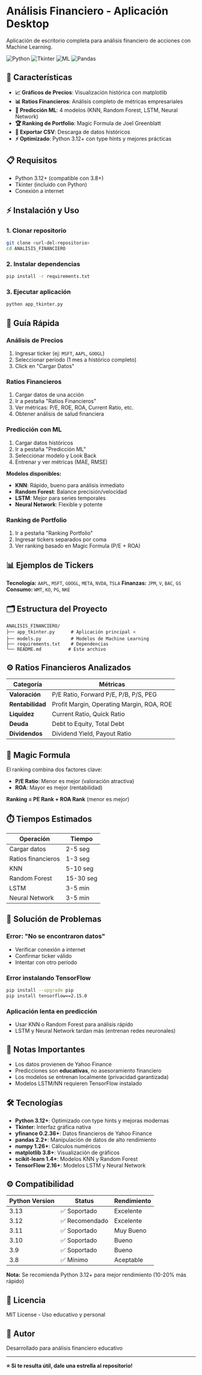 # Análisis Financiero - Aplicación Desktop

Aplicación de escritorio completa para análisis financiero de acciones con Machine Learning.

![Python](https://img.shields.io/badge/Python-3.12+-blue.svg)
![Tkinter](https://img.shields.io/badge/GUI-Tkinter-green.svg)
![ML](https://img.shields.io/badge/ML-TensorFlow-orange.svg)
![Pandas](https://img.shields.io/badge/pandas-2.2+-150458.svg)

## 🚀 Características

- **📈 Gráficos de Precios**: Visualización histórica con matplotlib
- **📊 Ratios Financieros**: Análisis completo de métricas empresariales
- **🤖 Predicción ML**: 4 modelos (KNN, Random Forest, LSTM, Neural Network)
- **🏆 Ranking de Portfolio**: Magic Formula de Joel Greenblatt
- **💾 Exportar CSV**: Descarga de datos históricos
- **⚡ Optimizado**: Python 3.12+ con type hints y mejores prácticas

## 📋 Requisitos

- Python 3.12+ (compatible con 3.8+)
- Tkinter (incluido con Python)
- Conexión a internet

## ⚡ Instalación y Uso

### 1. Clonar repositorio
```bash
git clone <url-del-repositorio>
cd ANALISIS_FINANCIERO
```

### 2. Instalar dependencias
```bash
pip install -r requirements.txt
```

### 3. Ejecutar aplicación
```bash
python app_tkinter.py
```

## 📖 Guía Rápida

### Análisis de Precios
1. Ingresar ticker (ej: `MSFT`, `AAPL`, `GOOGL`)
2. Seleccionar período (1 mes a histórico completo)
3. Click en "Cargar Datos"

### Ratios Financieros
1. Cargar datos de una acción
2. Ir a pestaña "Ratios Financieros"
3. Ver métricas: P/E, ROE, ROA, Current Ratio, etc.
4. Obtener análisis de salud financiera

### Predicción con ML
1. Cargar datos históricos
2. Ir a pestaña "Predicción ML"
3. Seleccionar modelo y Look Back
4. Entrenar y ver métricas (MAE, RMSE)

**Modelos disponibles:**
- **KNN**: Rápido, bueno para análisis inmediato
- **Random Forest**: Balance precisión/velocidad
- **LSTM**: Mejor para series temporales
- **Neural Network**: Flexible y potente

### Ranking de Portfolio
1. Ir a pestaña "Ranking Portfolio"
2. Ingresar tickers separados por coma
3. Ver ranking basado en Magic Formula (P/E + ROA)

## 📊 Ejemplos de Tickers

**Tecnología:** `AAPL`, `MSFT`, `GOOGL`, `META`, `NVDA`, `TSLA`
**Finanzas:** `JPM`, `V`, `BAC`, `GS`
**Consumo:** `WMT`, `KO`, `PG`, `NKE`

## 🗂️ Estructura del Proyecto

```
ANALISIS_FINANCIERO/
├── app_tkinter.py      # Aplicación principal ⭐
├── models.py           # Modelos de Machine Learning
├── requirements.txt    # Dependencias
└── README.md          # Este archivo
```

## ⚙️ Ratios Financieros Analizados

| Categoría | Métricas |
|-----------|----------|
| **Valoración** | P/E Ratio, Forward P/E, P/B, P/S, PEG |
| **Rentabilidad** | Profit Margin, Operating Margin, ROA, ROE |
| **Liquidez** | Current Ratio, Quick Ratio |
| **Deuda** | Debt to Equity, Total Debt |
| **Dividendos** | Dividend Yield, Payout Ratio |

## 🎯 Magic Formula

El ranking combina dos factores clave:
- **P/E Ratio**: Menor es mejor (valoración atractiva)
- **ROA**: Mayor es mejor (rentabilidad)

**Ranking = PE Rank + ROA Rank** (menor es mejor)

## ⏱️ Tiempos Estimados

| Operación | Tiempo |
|-----------|--------|
| Cargar datos | 2-5 seg |
| Ratios financieros | 1-3 seg |
| KNN | 5-10 seg |
| Random Forest | 15-30 seg |
| LSTM | 3-5 min |
| Neural Network | 3-5 min |

## 🐛 Solución de Problemas

### Error: "No se encontraron datos"
- Verificar conexión a internet
- Confirmar ticker válido
- Intentar con otro período

### Error instalando TensorFlow
```bash
pip install --upgrade pip
pip install tensorflow==2.15.0
```

### Aplicación lenta en predicción
- Usar KNN o Random Forest para análisis rápido
- LSTM y Neural Network tardan más (entrenan redes neuronales)

## 📝 Notas Importantes

- Los datos provienen de Yahoo Finance
- Predicciones son **educativas**, no asesoramiento financiero
- Los modelos se entrenan localmente (privacidad garantizada)
- Modelos LSTM/NN requieren TensorFlow instalado

## 🛠️ Tecnologías

- **Python 3.12+**: Optimizado con type hints y mejoras modernas
- **Tkinter**: Interfaz gráfica nativa
- **yfinance 0.2.36+**: Datos financieros de Yahoo Finance
- **pandas 2.2+**: Manipulación de datos de alto rendimiento
- **numpy 1.26+**: Cálculos numéricos
- **matplotlib 3.8+**: Visualización de gráficos
- **scikit-learn 1.4+**: Modelos KNN y Random Forest
- **TensorFlow 2.16+**: Modelos LSTM y Neural Network

## ⚙️ Compatibilidad

| Python Version | Status | Rendimiento |
|----------------|--------|-------------|
| 3.13 | ✅ Soportado | Excelente |
| 3.12 | ✅ Recomendado | Excelente |
| 3.11 | ✅ Soportado | Muy Bueno |
| 3.10 | ✅ Soportado | Bueno |
| 3.9 | ✅ Soportado | Bueno |
| 3.8 | ✅ Mínimo | Aceptable |

**Nota:** Se recomienda Python 3.12+ para mejor rendimiento (10-20% más rápido)

## 📄 Licencia

MIT License - Uso educativo y personal

## 👤 Autor

Desarrollado para análisis financiero educativo

---

**⭐ Si te resulta útil, dale una estrella al repositorio!**
